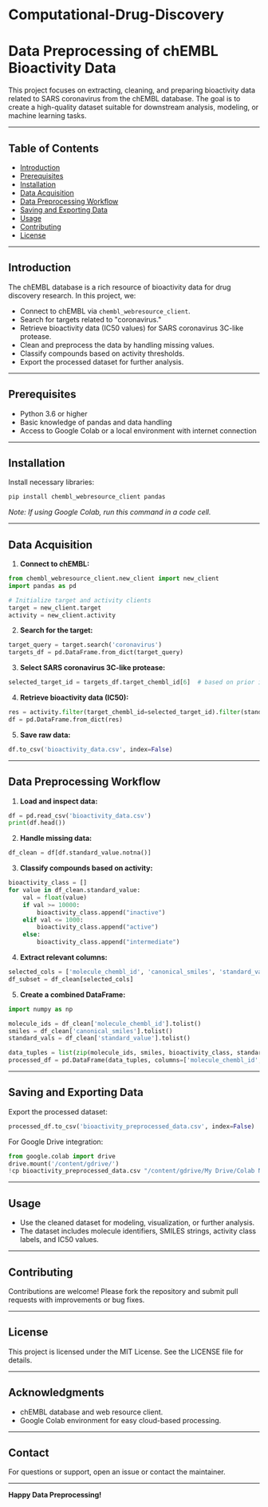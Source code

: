 # Computational-Drug-Discovery
# Data Preprocessing of chEMBL Bioactivity Data

This project focuses on extracting, cleaning, and preparing bioactivity data related to SARS coronavirus from the chEMBL database. The goal is to create a high-quality dataset suitable for downstream analysis, modeling, or machine learning tasks.

---

## Table of Contents

- [Introduction](#introduction)
- [Prerequisites](#prerequisites)
- [Installation](#installation)
- [Data Acquisition](#data-acquisition)
- [Data Preprocessing Workflow](#data-preprocessing-workflow)
- [Saving and Exporting Data](#saving-and-exporting-data)
- [Usage](#usage)
- [Contributing](#contributing)
- [License](#license)

---

## Introduction

The chEMBL database is a rich resource of bioactivity data for drug discovery research. In this project, we:

- Connect to chEMBL via `chembl_webresource_client`.
- Search for targets related to "coronavirus."
- Retrieve bioactivity data (IC50 values) for SARS coronavirus 3C-like protease.
- Clean and preprocess the data by handling missing values.
- Classify compounds based on activity thresholds.
- Export the processed dataset for further analysis.

---

## Prerequisites

- Python 3.6 or higher
- Basic knowledge of pandas and data handling
- Access to Google Colab or a local environment with internet connection

---

## Installation

Install necessary libraries:

```bash
pip install chembl_webresource_client pandas
```

*Note: If using Google Colab, run this command in a code cell.*

---

## Data Acquisition

1. **Connect to chEMBL:**

```python
from chembl_webresource_client.new_client import new_client
import pandas as pd

# Initialize target and activity clients
target = new_client.target
activity = new_client.activity
```

2. **Search for the target:**

```python
target_query = target.search('coronavirus')
targets_df = pd.DataFrame.from_dict(target_query)
```

3. **Select SARS coronavirus 3C-like protease:**

```python
selected_target_id = targets_df.target_chembl_id[6]  # based on prior inspection
```

4. **Retrieve bioactivity data (IC50):**

```python
res = activity.filter(target_chembl_id=selected_target_id).filter(standard_type="IC50")
df = pd.DataFrame.from_dict(res)
```

5. **Save raw data:**

```python
df.to_csv('bioactivity_data.csv', index=False)
```

---

## Data Preprocessing Workflow

1. **Load and inspect data:**

```python
df = pd.read_csv('bioactivity_data.csv')
print(df.head())
```

2. **Handle missing data:**

```python
df_clean = df[df.standard_value.notna()]
```

3. **Classify compounds based on activity:**

```python
bioactivity_class = []
for value in df_clean.standard_value:
    val = float(value)
    if val >= 10000:
        bioactivity_class.append("inactive")
    elif val <= 1000:
        bioactivity_class.append("active")
    else:
        bioactivity_class.append("intermediate")
```

4. **Extract relevant columns:**

```python
selected_cols = ['molecule_chembl_id', 'canonical_smiles', 'standard_value']
df_subset = df_clean[selected_cols]
```

5. **Create a combined DataFrame:**

```python
import numpy as np

molecule_ids = df_clean['molecule_chembl_id'].tolist()
smiles = df_clean['canonical_smiles'].tolist()
standard_vals = df_clean['standard_value'].tolist()

data_tuples = list(zip(molecule_ids, smiles, bioactivity_class, standard_vals))
processed_df = pd.DataFrame(data_tuples, columns=['molecule_chembl_id', 'canonical_smiles', 'bioactivity_class', 'standard_value'])
```

---

## Saving and Exporting Data

Export the processed dataset:

```python
processed_df.to_csv('bioactivity_preprocessed_data.csv', index=False)
```

For Google Drive integration:

```python
from google.colab import drive
drive.mount('/content/gdrive/')
!cp bioactivity_preprocessed_data.csv "/content/gdrive/My Drive/Colab Notebooks/data"
```

---

## Usage

- Use the cleaned dataset for modeling, visualization, or further analysis.
- The dataset includes molecule identifiers, SMILES strings, activity class labels, and IC50 values.

---

## Contributing

Contributions are welcome! Please fork the repository and submit pull requests with improvements or bug fixes.

---

## License

This project is licensed under the MIT License. See the LICENSE file for details.

---

## Acknowledgments

- chEMBL database and web resource client.
- Google Colab environment for easy cloud-based processing.

---

## Contact

For questions or support, open an issue or contact the maintainer.

---

**Happy Data Preprocessing!**
